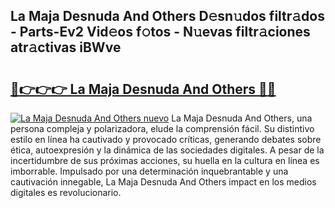 ## La Maja Desnuda And Others D𝚎sn𝚞dos filtr𝚊dos - Parts-Ev2 Vid𝚎os f𝚘tos - N𝚞evas filtr𝚊ciones atr𝚊ctivas iBWve

# <h2><a href="http://mb4f91x.tromn.icu/?c=La+Maja+Desnuda+And+Others">🔗👉👉👉 La Maja Desnuda And Others 🔗🔗</a></h2>

[![La Maja Desnuda And Others nuevo](https://i.imgur.com/pEAQMta.gif)](http://mb4f91x.tromn.icu/?c=La+Maja+Desnuda+And+Others)
La Maja Desnuda And Others, una persona compleja y polarizadora, elude la comprensión fácil. Su distintivo estilo en línea ha cautivado y provocado críticas, generando debates sobre ética, autoexpresión y la dinámica de las sociedades digitales. A pesar de la incertidumbre de sus próximas acciones, su huella en la cultura en línea es imborrable. Impulsado por una determinación inquebrantable y una cautivación innegable, La Maja Desnuda And Others impact en los medios digitales es revolucionario.

